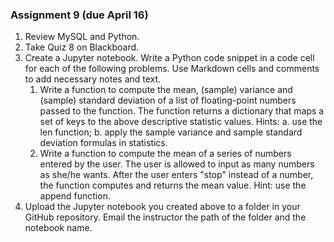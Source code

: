 ### Assignment 9 (due April 16)
1. Review MySQL and Python. 
2. Take Quiz 8 on Blackboard.
3. Create a Jupyter notebook. Write a Python code snippet in a code cell for each of the following problems. Use Markdown cells and comments to add necessary notes and text.  
	1. Write a function to compute the mean, (sample) variance and (sample) standard deviation of a list of floating-point numbers passed to the function. The function returns a dictionary that maps a set of keys to the above descriptive statistic values. Hints: a. use the len function; b. apply the sample variance and sample standard deviation formulas in statistics.
	2. Write a function to compute the mean of a series of numbers entered by the user. The user is allowed to input as many numbers as she/he wants. After the user enters "stop" instead of a number, the function computes and returns the mean value. Hint: use the append function. 
4. Upload the Jupyter notebook you created above to a folder in your GitHub repository. Email the instructor the path of the folder and the notebook name.  
